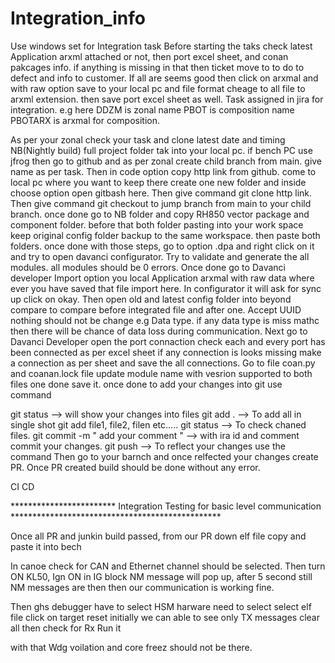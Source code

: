 # Integration_info
Use windows set for Integration task
Before starting the taks check latest Application arxml attached or not, then port excel sheet, and conan pakcages info. if anything is missing in that then ticket move to to do to defect and info to customer.
If all are seems good then click on arxmal and with raw option save to your local pc and file format cheage to all file to arxml extension. then save port excel sheet as well.
Task assigned in jira for integration. 
e.g <DDZM><PBOT><PBOTARX>
here DDZM is zonal name
PBOT is composition name
PBOTARX is arxmal for composition.

As per your zonal check your task and clone latest date and timing NB(Nightly build) full project folder tak into your local pc. if bench PC use jfrog
then go to github and as per zonal create child branch from main. give name as per task.
Then in code option copy http link from github.
come to local pc where you want to keep there create one new folder and inside choose option open gitbash here.
Then give command git clone http link.
Then give command git checkout to jump branch from main to your child branch.
once done go to NB folder and copy RH850 vector package and component folder.
before that both folder pasting into your work space keep original config folder backup to the same workspace.
then paste both folders.
once done with those steps, go to option .dpa and right click on it and try to open davanci configurator.
Try to validate and generate the all modules. all modules should be 0 errors.
Once done go to Davanci developer Import option you local Application arxmal with raw data where ever you have saved that file import here.
In configurator it will ask for sync up click on okay.
Then open old and latest config folder into beyond compare to compare before integrated file and after one.
Accept UUID nothing should not be change e.g Data type. if any data type is miss mathc then there will be chance of data loss during communication.
Next go to Davanci Developer open the port connaction check each and every port has been connected as per excel sheet if any connection is looks missing make a connection as per sheet and save the all connections.
Go to file coan.py and coanan.lock file update module name with vesrion supported to both files one done save it.
once done to add your changes into git use command 

git status --> will show your changes into files
git add . --> To add all in single shot
git add file1, file2, filen etc.....
git status --> To check chaned files.
git commit -m " add your comment " --> with ira id and comment commit your changes.
git push --> To reflect your changes use the command
Then go to your barnch and once relfected your changes create PR.
Once PR created build should be done without any error.

CI 
CD


************************ Integration Testing for basic level communication ************************************************

Once all PR and junkin build passed,
from our PR down elf file copy and paste it into bech 

In canoe check for CAN and Ethernet channel should be selected.
Then turn ON KL50, Ign ON 
in IG block NM message will pop up, after 5 second still NM messages are then then our communication is working fine.

Then ghs debugger have to select HSM harware need to select
select elf file
click on target reset
initially we can able to see only TX messages
clear all then check for Rx
Run it

with that Wdg voilation
and core freez should not be there.
